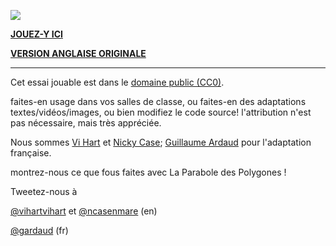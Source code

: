 ![](http://i.imgur.com/MFYkjOr.png)

**[JOUEZ-Y ICI](http://gardaud.github.com/polygons)**

**[VERSION ANGLAISE ORIGINALE](http://ncase.me/polygons)**

---

Cet essai jouable est dans le [domaine public (CC0)](http://creativecommons.org/publicdomain/zero/1.0).
			
faites-en usage dans vos salles de classe,
ou faites-en des adaptations textes/vidéos/images,
ou bien modifiez le code source!
l'attribution n'est pas nécessaire, mais très appréciée.

Nous sommes [Vi Hart](http://vihart.com/) et [Nicky Case](http://ncase.me/); [Guillaume Ardaud](http://gardaud.fr) pour l'adaptation française.
		
montrez-nous ce que fous faites avec La Parabole des Polygones !

Tweetez-nous à

[@vihartvihart](https://twitter.com/vihartvihart) et [@ncasenmare](https://twitter.com/ncasenmare) (en)

[@gardaud](https://twitter.com/gardaud) (fr)
